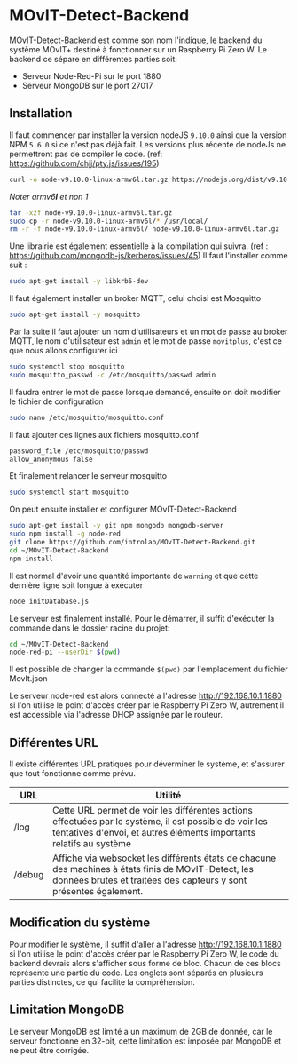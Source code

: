 # MOvIT-Detect-Backend

MOvIT-Detect-Backend est comme son nom l'indique, le backend du système MOvIT+ destiné à fonctionner sur un Raspberry Pi Zero W. Le backend ce sépare en différentes parties soit:

  - Serveur Node-Red-Pi sur le port 1880
  - Serveur MongoDB sur le port 27017

## Installation
Il faut commencer par installer la version nodeJS `9.10.0` ainsi que la version NPM `5.6.0` si ce n'est pas déjà fait. Les versions plus récente de nodeJs ne permettront pas de compiler le code. (ref: https://github.com/chjj/pty.js/issues/195)
```bash
curl -o node-v9.10.0-linux-armv6l.tar.gz https://nodejs.org/dist/v9.10.0/node-v9.10.0-linux-armv6l.tar.gz
```
  *Noter armv6**l**  et non 1*
```bash
tar -xzf node-v9.10.0-linux-armv6l.tar.gz
sudo cp -r node-v9.10.0-linux-armv6l/* /usr/local/
rm -r -f node-v9.10.0-linux-armv6l/ node-v9.10.0-linux-armv6l.tar.gz
```

Une librairie est également essentielle à la compilation qui suivra. (ref : https://github.com/mongodb-js/kerberos/issues/45)
Il faut l'installer comme suit :
```bash
sudo apt-get install -y libkrb5-dev
```


Il faut également installer un broker MQTT, celui choisi est Mosquitto
```bash
sudo apt-get install -y mosquitto 
```

Par la suite il faut ajouter un nom d'utilisateurs et un mot de passe au broker MQTT, le nom d'utilisateur est `admin` et le mot de passe `movitplus`, c'est ce que nous allons configurer ici
```bash
sudo systemctl stop mosquitto
sudo mosquitto_passwd -c /etc/mosquitto/passwd admin
```
Il faudra entrer le mot de passe lorsque demandé, ensuite on doit modifier le fichier de configuration
```bash
sudo nano /etc/mosquitto/mosquitto.conf
```
Il faut ajouter ces lignes aux fichiers mosquitto.conf
```bash
password_file /etc/mosquitto/passwd
allow_anonymous false
```
Et finalement relancer le serveur mosquitto
```bash
sudo systemctl start mosquitto
```

On peut ensuite installer et configurer MOvIT-Detect-Backend

```bash
sudo apt-get install -y git npm mongodb mongodb-server
sudo npm install -g node-red
git clone https://github.com/introlab/MOvIT-Detect-Backend.git
cd ~/MOvIT-Detect-Backend
npm install
```
Il est normal d'avoir une quantité importante de `warning` et que cette dernière ligne soit longue à exécuter
```bash
node initDatabase.js
```

Le serveur est finalement installé. Pour le démarrer, il suffit d'exécuter la commande dans le dossier racine du projet:

```bash
cd ~/MOvIT-Detect-Backend
node-red-pi --userDir $(pwd)
```
Il est possible de changer la commande `$(pwd)` par l'emplacement du fichier MovIt.json

Le serveur node-red est alors connecté a l'adresse http://192.168.10.1:1880 si l'on utilise le point d'accès créer par le Raspberry Pi Zero W, autrement il est accessible via l'adresse DHCP assignée par le routeur.

## Différentes URL
Il existe différentes URL pratiques pour déverminer le système, et s'assurer que tout fonctionne comme prévu.

| URL | Utilité |
| --- | --- |
| /log      | Cette URL permet de voir les différentes actions effectuées par le système, il est possible de voir les tentatives d'envoi, et autres éléments importants relatifs au système
| /debug      | Affiche via websocket les différents états de chacune des machines à états finis de MOvIT-Detect, les données brutes et traitées des capteurs y sont présentes également.|

## Modification du système
Pour modifier le système, il suffit d'aller a l'adresse http://192.168.10.1:1880 si l'on utilise le point d'accès créer par le Raspberry Pi Zero W, le code du backend devrais alors s'afficher sous forme de bloc. Chacun de ces blocs représente une partie du code. Les onglets sont séparés en plusieurs parties distinctes, ce qui facilite la compréhension.


## Limitation MongoDB
Le serveur MongoDB est limité a un maximum de 2GB de donnée, car le serveur fonctionne en 32-bit, cette limitation est imposée par MongoDB et ne peut être corrigée.
